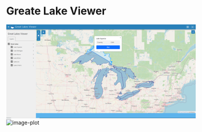 # Greate Lake Viewer

![image-app](./images/greaet_lakes_viewer.PNG)
![image-plot](./images/greaet_lakes_viewer-app.PNG)